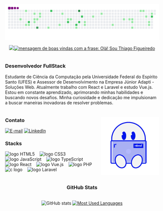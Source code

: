 ![snake gif](https://github.com/thiagoesAdapti/thiagoesAdapti/blob/output/github-contribution-grid-snake.gif)


<div align="center">
  <a href="https://git.io/typing-svg">
    <img src="https://git.io/typing-svg"><img src="https://readme-typing-svg.herokuapp.com?font=Fira+Code&weight=500&size=22&pause=1000&color=0015EA&width=435&lines=Olá!+Sou+Thiago+Figueiredo" alt="mensagem de boas vindas com a frase: Olá! Sou Thiago Figueiredo">
  </a>
</div>

#

<h3 align="left">Desenvolvedor FullStack</h3>

<p align="left">Estudante de Ciência da Computação pela Universidade Federal do Espírito Santo (UFES) e Assessor de Desenvolvimento na Empresa Júnior Adapti - Soluções Web. Atualmente trabalho com React e Laravel e estudo Vue.js.
Estou em constante aprendizado, aprimorando minhas habilidades e buscando novos desafios. Minha curiosidade e dedicação me impulsionam a buscar maneiras inovadoras de resolver problemas.
  
#

<img align="right" alt="Gif de um bonequinho com um notebook representando um desenvolvedor" height="190px" src="./assets/rebrnd-coding.gif">

<h3 align="left">Contato</h3>

[![E-mail](https://img.shields.io/badge/-Gmail-000?style=for-the-badge&logo=gmail&logoColor=0015EA&color:FFF)](mailto:tfigueiredo514@gmail.com)
[![LinkedIn](https://img.shields.io/badge/-LinkedIn-000?style=for-the-badge&logo=linkedin&logoColor=0015EA&color:FFF)](https://www.linkedin.com/in/thiago-figueiredo-189280273/)

<h3 align="left">Stacks</h3>

<div align="left">
  <img src="https://cdn.jsdelivr.net/gh/devicons/devicon/icons/html5/html5-original.svg" height="25" alt="logo HTML5"  />
  <img width="8" />
  <img src="https://cdn.jsdelivr.net/gh/devicons/devicon/icons/css3/css3-original.svg" height="25" alt="logo CSS3"  />
  <img width="8" />
  <img src="https://cdn.jsdelivr.net/gh/devicons/devicon/icons/javascript/javascript-original.svg" height="25" alt="logo JavaScript"  />
  <img width="8" />
  <img src="https://cdn.jsdelivr.net/gh/devicons/devicon/icons/typescript/typescript-original.svg" height="25" alt="logo TypeScript"  />
  <img width="8" />
  <img src="https://cdn.jsdelivr.net/gh/devicons/devicon/icons/react/react-original.svg" height="25" alt="logo React"  />
  <img width="8" />
  <img src="https://cdn.jsdelivr.net/gh/devicons/devicon/icons/vuejs/vuejs-original.svg" height="25" alt="logo Vue.js"  />
  <img width="8" />
  <img src="https://cdn.jsdelivr.net/gh/devicons/devicon/icons/php/php-original.svg" height="25" alt="logo PHP"  />
  <img width="8" />
  <img src="https://cdn.jsdelivr.net/gh/devicons/devicon/icons/c/c-original.svg" height="25" alt="c logo"  />
  <img width="8" />
  <img src="https://cdn.jsdelivr.net/gh/devicons/devicon/icons/laravel/laravel-original.svg" height="25" alt="logo Laravel"  />
</div>

#

<div style="text-align: center;" align="center">
  <h3>GitHub Stats</h3>
  <br>
  <img src="https://github-readme-stats-git-masterrstaa-rickstaa.vercel.app/api?username=thiagoesAdapti&hide_title=true&show_icons=true&include_all_commits=false&count_private=true&line_height=25&hide=issues&bg_color=000&title_color=0015EA&text_color=FFF&border_radius=3&border_color=36123c&icon_color=0015EA&theme=jolly" alt="GitHub stats">

  <a href="https://github.com/thiagoesAdapti/github-readme-stats">
    <img src="https://github-readme-stats-git-masterrstaa-rickstaa.vercel.app/api/top-langs/?username=thiagoesAdapti&line_height=10&card_width=290&layout=compact&hide_title=false&count_private=true&langs_count=4&show_icons=true&title_color=0015EA&hide=html,css&bg_color=000&text_color=8B8B8B&border_radius=3&border_color=561760&count_private=true" alt="Most Used Languages">
  </a>
</div>